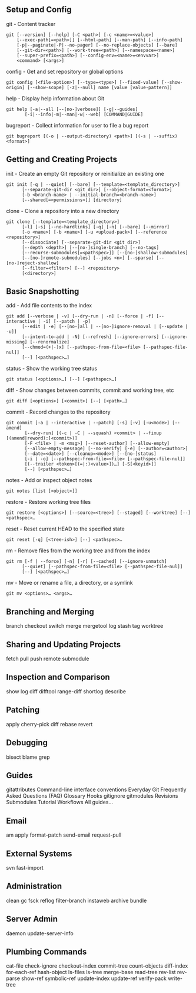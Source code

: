 
## Setup and Config

git - Content tracker
```
git [--version] [--help] [-C <path>] [-c <name>=<value>]
    [--exec-path[=<path>]] [--html-path] [--man-path] [--info-path]
    [-p|--paginate|-P|--no-pager] [--no-replace-objects] [--bare]
    [--git-dir=<path>] [--work-tree=<path>] [--namespace=<name>]
    [--super-prefix=<path>] [--config-env=<name>=<envvar>]
    <command> [<args>]
```
config - Get and set repository or global options
```
git config [<file-option>] [--type=<type>] [--fixed-value] [--show-origin] [--show-scope] [-z|--null] name [value [value-pattern]]
```
help - Display help information about Git
```
git help [-a|--all [--[no-]verbose]] [-g|--guides]
	   [-i|--info|-m|--man|-w|--web] [COMMAND|GUIDE]
```
bugreport - Collect information for user to file a bug report
```
git bugreport [(-o | --output-directory) <path>] [(-s | --suffix) <format>]
```

## Getting and Creating Projects

init - Create an empty Git repository or reinitialize an existing one

```
git init [-q | --quiet] [--bare] [--template=<template_directory>]
	  [--separate-git-dir <git dir>] [--object-format=<format>]
	  [-b <branch-name> | --initial-branch=<branch-name>]
	  [--shared[=<permissions>]] [directory]
```
clone - Clone a repository into a new directory

```
git clone [--template=<template_directory>]
	  [-l] [-s] [--no-hardlinks] [-q] [-n] [--bare] [--mirror]
	  [-o <name>] [-b <name>] [-u <upload-pack>] [--reference <repository>]
	  [--dissociate] [--separate-git-dir <git dir>]
	  [--depth <depth>] [--[no-]single-branch] [--no-tags]
	  [--recurse-submodules[=<pathspec>]] [--[no-]shallow-submodules]
	  [--[no-]remote-submodules] [--jobs <n>] [--sparse] [--[no-]reject-shallow]
	  [--filter=<filter>] [--] <repository>
	  [<directory>]
```

## Basic Snapshotting

add - Add file contents to the index
```
git add [--verbose | -v] [--dry-run | -n] [--force | -f] [--interactive | -i] [--patch | -p]
	  [--edit | -e] [--[no-]all | --[no-]ignore-removal | [--update | -u]]
	  [--intent-to-add | -N] [--refresh] [--ignore-errors] [--ignore-missing] [--renormalize]
	  [--chmod=(+|-)x] [--pathspec-from-file=<file> [--pathspec-file-nul]]
	  [--] [<pathspec>…​]
```
status - Show the working tree status
```
git status [<options>…​] [--] [<pathspec>…​]
```
diff - Show changes between commits, commit and working tree, etc
```
git diff [<options>] [<commit>] [--] [<path>…​]
```
commit - Record changes to the repository
```
git commit [-a | --interactive | --patch] [-s] [-v] [-u<mode>] [--amend]
	   [--dry-run] [(-c | -C | --squash) <commit> | --fixup [(amend|reword):]<commit>)]
	   [-F <file> | -m <msg>] [--reset-author] [--allow-empty]
	   [--allow-empty-message] [--no-verify] [-e] [--author=<author>]
	   [--date=<date>] [--cleanup=<mode>] [--[no-]status]
	   [-i | -o] [--pathspec-from-file=<file> [--pathspec-file-nul]]
	   [(--trailer <token>[(=|:)<value>])…​] [-S[<keyid>]]
	   [--] [<pathspec>…​]
```
notes - Add or inspect object notes
```
git notes [list [<object>]]
```
restore - Restore working tree files
```
git restore [<options>] [--source=<tree>] [--staged] [--worktree] [--] <pathspec>…
```
reset - Reset current HEAD to the specified state
```
git reset [-q] [<tree-ish>] [--] <pathspec>…​
```
rm - Remove files from the working tree and from the index
```
git rm [-f | --force] [-n] [-r] [--cached] [--ignore-unmatch]
	  [--quiet] [--pathspec-from-file=<file> [--pathspec-file-nul]]
	  [--] [<pathspec>…​]
```
mv - Move or rename a file, a directory, or a symlink
```
git mv <options>…​ <args>…​
```

## Branching and Merging

branch
checkout
switch
merge
mergetool
log
stash
tag
worktree

## Sharing and Updating Projects

fetch
pull
push
remote
submodule

## Inspection and Comparison

show
log
diff
difftool
range-diff
shortlog
describe

## Patching
apply
cherry-pick
diff
rebase
revert

## Debugging
bisect
blame
grep

## Guides
gitattributes
Command-line interface conventions
Everyday Git
Frequently Asked Questions (FAQ)
Glossary
Hooks
gitignore
gitmodules
Revisions
Submodules
Tutorial
Workflows
All guides...

## Email
am
apply
format-patch
send-email
request-pull

## External Systems
svn
fast-import

## Administration
clean
gc
fsck
reflog
filter-branch
instaweb
archive
bundle

## Server Admin
daemon
update-server-info

## Plumbing Commands
cat-file
check-ignore
checkout-index
commit-tree
count-objects
diff-index
for-each-ref
hash-object
ls-files
ls-tree
merge-base
read-tree
rev-list
rev-parse
show-ref
symbolic-ref
update-index
update-ref
verify-pack
write-tree
